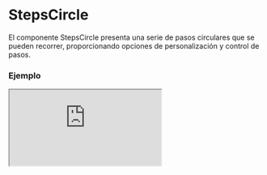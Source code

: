 # StepsCircle

El componente StepsCircle presenta una serie de pasos circulares que se pueden recorrer, proporcionando opciones de personalización y control de pasos.

 

### Ejemplo

<iframe minHeightIframe="30dvh" src="https://fenextjs-component-storybook.vercel.app/iframe.html?args=&id=stepscircle-stepscircle--index&viewMode=story" />

### Importación

Para importar el componente StepsCircle, se puede hacer desde fenextjs

```tsx copy
import { StepsCircle } from "fenextjs";
```

### Parámetros

| Parámetro | Tipo | Requerido | Default | Descripcion |
| --------- | ---- | --------- | ------- | ----------- |
| className | string | no | "" | Clase CSS para el contenedor del componente. |
| items | StepsCircleItemProps[] | no | [] | Lista de elementos de paso con contenido y funciones de click opcionales. |
| defaultStep | number | no | undefined | El paso que se mostrará inicialmente. |
| valueStep | number | no | undefined | Paso actual cuando se controla externamente. |
| disabled | boolean | no | false | Deshabilita la interacción con el componente. |

### StepsCircleItemProps

Los items de step tienen su propios parametros:

| Parametro | Tipo | Descripción |
| --- | --- | --- |
| children | ReactNode | Contenido del elemento. |
| onClick | function | Funcion al hacer click en el elemento. |

### Storybook

Para ver el storybook del componente lo puede hacer con este [link](https://fenextjs-component-storybook.vercel.app/?path=/story/stepscircle-stepscircle--index)

### Usos

- Ejemplo básico

```tsx copy
<StepsCircle 
    items={[
        { children: <div>Paso 1</div> }, 
        { children: <div>Paso 2</div> }
    ]}
/>
```

- Con paso predeterminado

```tsx copy
<StepsCircle 
    items={[
        { children: <div>Inicio</div> }, 
        { children: <div>Fin</div> }
    ]} 
    defaultStep={0}
/>
```

- Ejemplo con deshabilitación

```tsx copy
<StepsCircle 
    disabled={true}
    items={[{ children: <div>Paso deshabilitado</div> }]}
/>
```

